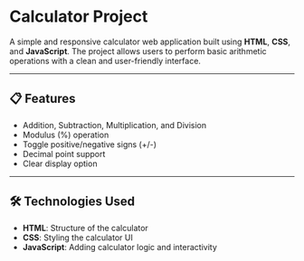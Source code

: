 # Calculator Project

A simple and responsive calculator web application built using **HTML**, **CSS**, and **JavaScript**. The project allows users to perform basic arithmetic operations with a clean and user-friendly interface.

---

## 📋 **Features**

- Addition, Subtraction, Multiplication, and Division
- Modulus (%) operation
- Toggle positive/negative signs (+/-)
- Decimal point support
- Clear display option

---

## 🛠️ **Technologies Used**

- **HTML**: Structure of the calculator
- **CSS**: Styling the calculator UI
- **JavaScript**: Adding calculator logic and interactivity
